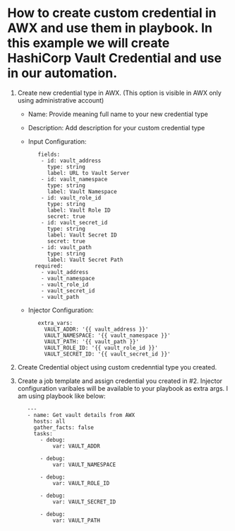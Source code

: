 # How to create custom credential in AWX and use them in playbook. In this example we will create HashiCorp Vault Credential and use in our automation.

1. Create new credential type in AWX. (This option is visible in AWX only using administrative account)
   
   - Name: Provide meaning full name to your new credential type
   - Description: Add description for your custom credential type
   - Input Configuration:

     ```
        fields:
         - id: vault_address
           type: string
           label: URL to Vault Server
         - id: vault_namespace
           type: string
           label: Vault Namespace
         - id: vault_role_id
           type: string
           label: Vault Role ID
           secret: true
         - id: vault_secret_id
           type: string
           label: Vault Secret ID
           secret: true
         - id: vault_path
           type: string
           label: Vault Secret Path
       required:
         - vault_address
         - vault_namespace
         - vault_role_id
         - vault_secret_id
         - vault_path
     ```
     
   - Injector Configuration:

     ```
        extra_vars:
          VAULT_ADDR: '{{ vault_address }}'
          VAULT_NAMESPACE: '{{ vault_namespace }}'
          VAULT_PATH: '{{ vault_path }}'
          VAULT_ROLE_ID: '{{ vault_role_id }}'
          VAULT_SECRET_ID: '{{ vault_secret_id }}'
     ```

2. Create Credential object using custom credenntial type you created.

3. Create a job template and assign credential you created in #2. Injector configuration varibales will be available to your playbook as extra args.
   I am using playbook like below:
   
   ```
      ---
      - name: Get vault details from AWX
        hosts: all
        gather_facts: false
        tasks:
          - debug:
              var: VAULT_ADDR

          - debug:
              var: VAULT_NAMESPACE

          - debug:
              var: VAULT_ROLE_ID

          - debug:
              var: VAULT_SECRET_ID

          - debug:
              var: VAULT_PATH
   ```


